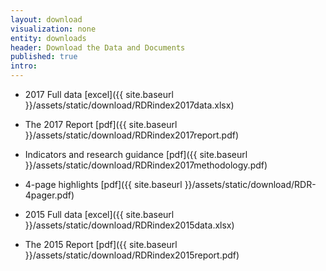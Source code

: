 ```yaml
---
layout: download
visualization: none
entity: downloads
header: Download the Data and Documents
published: true
intro: 
---
```


 - 2017 Full data [excel]({{ site.baseurl }}/assets/static/download/RDRindex2017data.xlsx) 
 - The 2017 Report [pdf]({{ site.baseurl }}/assets/static/download/RDRindex2017report.pdf)
 - Indicators and research guidance [pdf]({{ site.baseurl }}/assets/static/download/RDRindex2017methodology.pdf)
 - 4-page highlights [pdf]({{ site.baseurl }}/assets/static/download/RDR-4pager.pdf)
 
  - 2015 Full data [excel]({{ site.baseurl }}/assets/static/download/RDRindex2015data.xlsx)
  - The 2015 Report [pdf]({{ site.baseurl }}/assets/static/download/RDRindex2015report.pdf)

